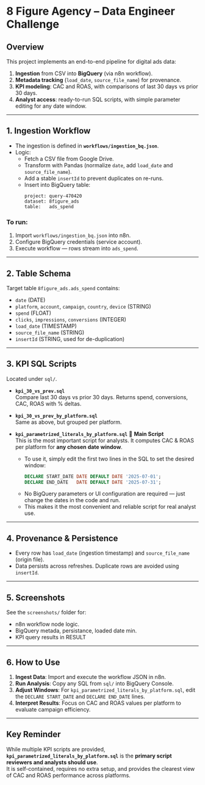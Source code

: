 # 8 Figure Agency – Data Engineer Challenge

## Overview
This project implements an end-to-end pipeline for digital ads data:
1. **Ingestion** from CSV into **BigQuery** (via n8n workflow).
2. **Metadata tracking** (`load_date`, `source_file_name`) for provenance.
3. **KPI modeling**: CAC and ROAS, with comparisons of last 30 days vs prior 30 days.
4. **Analyst access**: ready-to-run SQL scripts, with simple parameter editing for any date window.

---

## 1. Ingestion Workflow
- The ingestion is defined in **`workflows/ingestion_bq.json`**.  
- Logic:
  - Fetch a CSV file from Google Drive.
  - Transform with Pandas (normalize `date`, add `load_date` and `source_file_name`).
  - Add a stable `insertId` to prevent duplicates on re-runs.
  - Insert into BigQuery table:  
    ```
    project: query-470420
    dataset: 8figure_ads
    table:   ads_spend
    ```

### To run:
1. Import `workflows/ingestion_bq.json` into n8n.
2. Configure BigQuery credentials (service account).
3. Execute workflow — rows stream into `ads_spend`.

---

## 2. Table Schema
Target table `8figure_ads.ads_spend` contains:
- `date` (DATE)  
- `platform`, `account`, `campaign`, `country`, `device` (STRING)  
- `spend` (FLOAT)  
- `clicks`, `impressions`, `conversions` (INTEGER)  
- `load_date` (TIMESTAMP)  
- `source_file_name` (STRING)  
- `insertId` (STRING, used for de-duplication)

---

## 3. KPI SQL Scripts
Located under `sql/`.

- **`kpi_30_vs_prev.sql`**  
  Compare last 30 days vs prior 30 days. Returns spend, conversions, CAC, ROAS with % deltas.  

- **`kpi_30_vs_prev_by_platform.sql`**  
  Same as above, but grouped per platform.  

- **`kpi_parametrized_literals_by_platform.sql`**  🚨 **Main Script**  
  This is the most important script for analysts. It computes CAC & ROAS per platform for **any chosen date window**.  
  - To use it, simply edit the first two lines in the SQL to set the desired window:
    ```sql
    DECLARE START_DATE DATE DEFAULT DATE '2025-07-01';
    DECLARE END_DATE   DATE DEFAULT DATE '2025-07-31';
    ```
  - No BigQuery parameters or UI configuration are required — just change the dates in the code and run.  
  - This makes it the most convenient and reliable script for real analyst use.

---

## 4. Provenance & Persistence
- Every row has `load_date` (ingestion timestamp) and `source_file_name` (origin file).  
- Data persists across refreshes. Duplicate rows are avoided using `insertId`.

---

## 5. Screenshots
See the `screenshots/` folder for:
- n8n workflow node logic.
- BigQuery metada, persistance, loaded date min.
- KPI query results in RESULT

---

## 6. How to Use
1. **Ingest Data**: Import and execute the workflow JSON in n8n.  
2. **Run Analysis**: Copy any SQL from `sql/` into BigQuery Console.  
3. **Adjust Windows**: For `kpi_parametrized_literals_by_platform.sql`, edit the `DECLARE START_DATE` and `DECLARE END_DATE` lines.  
4. **Interpret Results**: Focus on CAC and ROAS values per platform to evaluate campaign efficiency.  

---

## Key Reminder
While multiple KPI scripts are provided, **`kpi_parametrized_literals_by_platform.sql`** is the **primary script reviewers and analysts should use**.  
It is self-contained, requires no extra setup, and provides the clearest view of CAC and ROAS performance across platforms.
